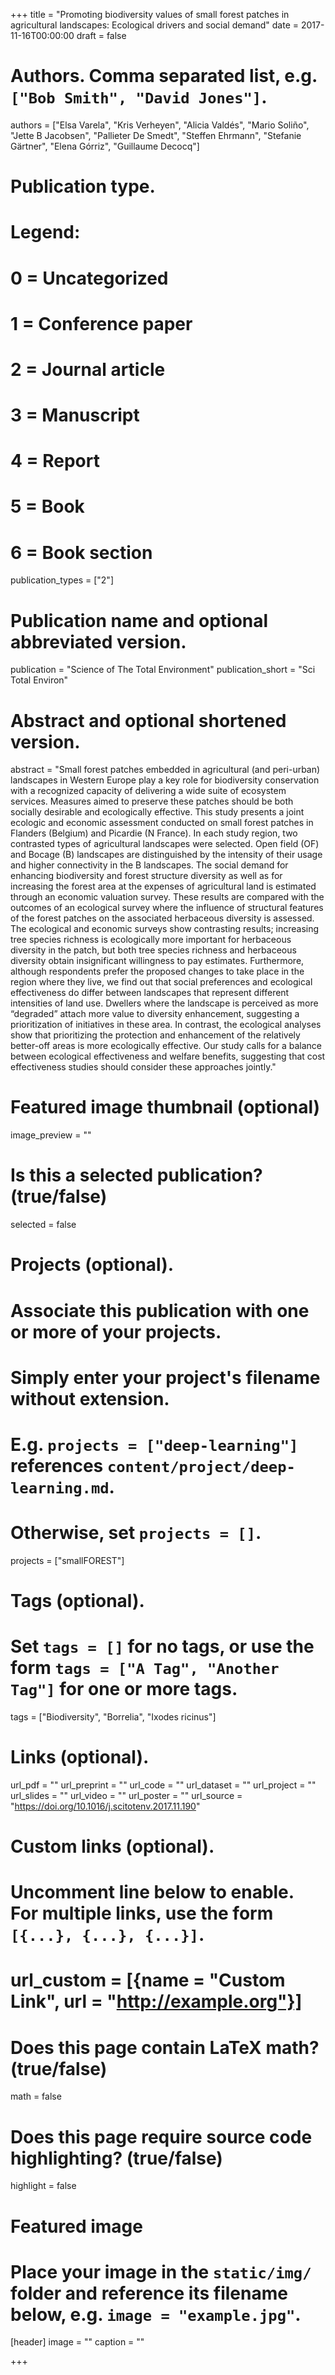 +++
title = "Promoting biodiversity values of small forest patches in agricultural landscapes: Ecological drivers and social demand"
date = 2017-11-16T00:00:00
draft = false

# Authors. Comma separated list, e.g. `["Bob Smith", "David Jones"]`.
authors = ["Elsa Varela", "Kris Verheyen", "Alicia Valdés", "Mario Soliño", "Jette B Jacobsen", "Pallieter De Smedt", "Steffen Ehrmann", "Stefanie Gärtner", "Elena Górriz", "Guillaume Decocq"]

# Publication type.
# Legend:
# 0 = Uncategorized
# 1 = Conference paper
# 2 = Journal article
# 3 = Manuscript
# 4 = Report
# 5 = Book
# 6 = Book section
publication_types = ["2"]

# Publication name and optional abbreviated version.
publication = "Science of The Total Environment"
publication_short = "Sci Total Environ"

# Abstract and optional shortened version.
abstract = "Small forest patches embedded in agricultural (and peri-urban) landscapes in Western Europe play a key role for biodiversity conservation with a recognized capacity of delivering a wide suite of ecosystem services. Measures aimed to preserve these patches should be both socially desirable and ecologically effective. This study presents a joint ecologic and economic assessment conducted on small forest patches in Flanders (Belgium) and Picardie (N France). In each study region, two contrasted types of agricultural landscapes were selected. Open field (OF) and Bocage (B) landscapes are distinguished by the intensity of their usage and higher connectivity in the B landscapes. The social demand for enhancing biodiversity and forest structure diversity as well as for increasing the forest area at the expenses of agricultural land is estimated through an economic valuation survey. These results are compared with the outcomes of an ecological survey where the influence of structural features of the forest patches on the associated herbaceous diversity is assessed. The ecological and economic surveys show contrasting results; increasing tree species richness is ecologically more important for herbaceous diversity in the patch, but both tree species richness and herbaceous diversity obtain insignificant willingness to pay estimates. Furthermore, although respondents prefer the proposed changes to take place in the region where they live, we find out that social preferences and ecological effectiveness do differ between landscapes that represent different intensities of land use. Dwellers where the landscape is perceived as more “degraded” attach more value to diversity enhancement, suggesting a prioritization of initiatives in these area. In contrast, the ecological analyses show that prioritizing the protection and enhancement of the relatively better-off areas is more ecologically effective. Our study calls for a balance between ecological effectiveness and welfare benefits, suggesting that cost effectiveness studies should consider these approaches jointly."

# Featured image thumbnail (optional)
image_preview = ""

# Is this a selected publication? (true/false)
selected = false

# Projects (optional).
#   Associate this publication with one or more of your projects.
#   Simply enter your project's filename without extension.
#   E.g. `projects = ["deep-learning"]` references `content/project/deep-learning.md`.
#   Otherwise, set `projects = []`.
projects = ["smallFOREST"]

# Tags (optional).
#   Set `tags = []` for no tags, or use the form `tags = ["A Tag", "Another Tag"]` for one or more tags.
tags = ["Biodiversity", "Borrelia", "Ixodes ricinus"]

# Links (optional).
url_pdf = ""
url_preprint = ""
url_code = ""
url_dataset = ""
url_project = ""
url_slides = ""
url_video = ""
url_poster = ""
url_source = "https://doi.org/10.1016/j.scitotenv.2017.11.190"

# Custom links (optional).
#   Uncomment line below to enable. For multiple links, use the form `[{...}, {...}, {...}]`.
# url_custom = [{name = "Custom Link", url = "http://example.org"}]

# Does this page contain LaTeX math? (true/false)
math = false

# Does this page require source code highlighting? (true/false)
highlight = false

# Featured image
# Place your image in the `static/img/` folder and reference its filename below, e.g. `image = "example.jpg"`.
[header]
image = ""
caption = ""

+++
